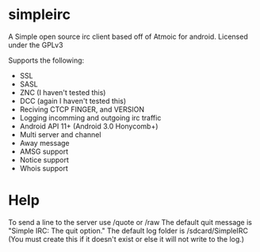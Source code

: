 # simpleirc
A Simple open source irc client based off of Atmoic for android.
Licensed under the GPLv3

Supports the following:
* SSL
* SASL
* ZNC (I haven't tested this)
* DCC (again I haven't tested this)
* Reciving CTCP FINGER, and VERSION
* Logging incomming and outgoing irc traffic
* Android API 11+ (Android 3.0 Honycomb+)
* Multi server and channel
* Away message
* AMSG support
* Notice support
* Whois support

# Help
To send a line to the server use /quote or /raw
The default quit message is "Simple IRC: The quit option."
The default log folder is /sdcard/SimpleIRC (You must create this if it doesn't exist or else it will not write to the log.)

